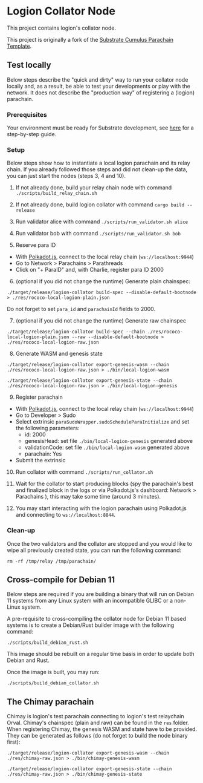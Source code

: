 # Logion Collator Node

This project contains logion's collator node.

This project is originally a fork of the
[Substrate Cumulus Parachain Template](https://github.com/substrate-developer-hub/substrate-parachain-template/tree/ffb52cf5ba20eb824a792c927092196edd424f4d).

## Test locally

Below steps describe the "quick and dirty" way to run your collator node locally and, as a result, be able to test your developments
or play with the network. It does not describe the "production way" of registering a (logion) parachain.

### Prerequisites

Your environment must be ready for Substrate development, see
[here](https://docs.substrate.io/tutorials/v3/create-your-first-substrate-chain/#install-rust-and-the-rust-toolchain)
for a step-by-step guide.

### Setup

Below steps show how to instantiate a local logion parachain and its relay chain. If you already followed those steps
and did not clean-up the data, you can just start the nodes (steps 3, 4 and 10).

1. If not already done, build your relay chain node with command `./scripts/build_relay_chain.sh`

2. If not already done, build logion collator with command `cargo build --release`

3. Run validator alice with command `./scripts/run_validator.sh alice`

4. Run validator bob with command `./scripts/run_validator.sh bob`

5. Reserve para ID

- With [Polkadot.js](https://polkadot.js.org/apps), connect to the local relay chain (`ws://localhost:9944`)
- Go to Network > Parachains > Parathreads
- Click on "+ ParaID" and, with Charlie, register para ID 2000

6. (optional if you did not change the runtime) Generate plain chainspec:

```
./target/release/logion-collator build-spec --disable-default-bootnode > ./res/rococo-local-logion-plain.json
```

Do not forget to set `para_id` and `parachainId` fields to 2000.

7. (optional if you did not change the runtime) Generate raw chainspec

```
./target/release/logion-collator build-spec --chain ./res/rococo-local-logion-plain.json --raw --disable-default-bootnode > ./res/rococo-local-logion-raw.json
```

8. Generate WASM and genesis state

```
./target/release/logion-collator export-genesis-wasm --chain ./res/rococo-local-logion-raw.json > ./bin/local-logion-wasm
```

```
./target/release/logion-collator export-genesis-state --chain ./res/rococo-local-logion-raw.json > ./bin/local-logion-genesis
```

9. Register parachain

- With [Polkadot.js](https://polkadot.js.org/apps), connect to the local relay chain (`ws://localhost:9944`)
- Go to Developer > Sudo
- Select extrinsic `paraSudoWrapper.sudoScheduleParaInitialize` and set the following parameters:
    - id: 2000
    - genesisHead: set file `./bin/local-logion-genesis` generated above
    - validationCode: set file `./bin/local-logion-wasm` generated above
    - parachain: Yes
- Submit the extrinsic

10. Run collator with command `./scripts/run_collator.sh`

11. Wait for the collator to start producing blocks (spy the parachain's best and finalized block in the logs
or via Polkadot.js's dashboard: Network > Parachains ), this may take some time (around 3 minutes).

12. You may start interacting with the logion parachain using Polkadot.js and connecting to `ws://localhost:8844`.

### Clean-up

Once the two validators and the collator are stopped and you would like to wipe all previously created state,
you can run the following command:

```
rm -rf /tmp/relay /tmp/parachain/
```

## Cross-compile for Debian 11

Below steps are required if you are building a binary that will run on Debian 11 systems from any Linux system with an incompatible GLIBC or a non-Linux system.

A pre-requisite to cross-compiling the collator node for Debian 11 based systems is to create a Debian/Rust builder image with the following command:

```
./scripts/build_debian_rust.sh
```

This image should be rebuilt on a regular time basis in order to update both Debian and Rust.

Once the image is built, you may run:

```
./scripts/build_debian_collator.sh
```

## The Chimay parachain

Chimay is logion's test parachain connecting to logion's test relaychain Orval. Chimay's chainspec (plain and raw) can be found in the `res` folder.
When registering Chimay, the genesis WASM and state have to be provided. They can be generated as follows (do not forget to build the node binary first):

```
./target/release/logion-collator export-genesis-wasm --chain ./res/chimay-raw.json > ./bin/chimay-genesis-wasm
```

```
./target/release/logion-collator export-genesis-state --chain ./res/chimay-raw.json > ./bin/chimay-genesis-state
```
